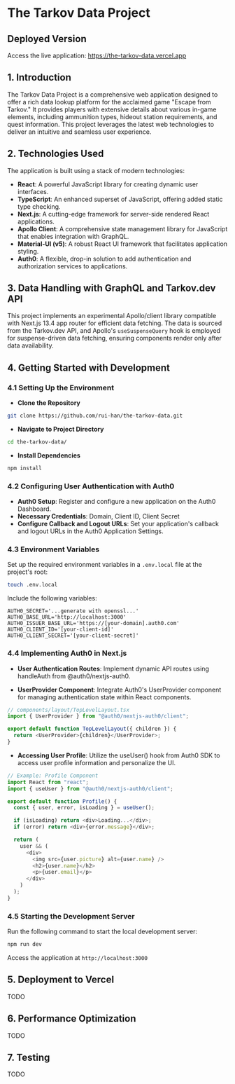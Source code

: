 # The Tarkov Data Project

## Deployed Version

Access the live application: https://the-tarkov-data.vercel.app

## 1. Introduction

The Tarkov Data Project is a comprehensive web application designed to offer a rich data lookup platform for the acclaimed game "Escape from Tarkov." It provides players with extensive details about various in-game elements, including ammunition types, hideout station requirements, and quest information. This project leverages the latest web technologies to deliver an intuitive and seamless user experience.

## 2. Technologies Used

The application is built using a stack of modern technologies:

- **React**: A powerful JavaScript library for creating dynamic user interfaces.
- **TypeScript**: An enhanced superset of JavaScript, offering added static type checking.
- **Next.js**: A cutting-edge framework for server-side rendered React applications.
- **Apollo Client**: A comprehensive state management library for JavaScript that enables integration with GraphQL.
- **Material-UI (v5)**: A robust React UI framework that facilitates application styling.
- **Auth0**: A flexible, drop-in solution to add authentication and authorization services to applications.

## 3. Data Handling with GraphQL and Tarkov.dev API

This project implements an experimental Apollo/client library compatible with Next.js 13.4 app router for efficient data fetching. The data is sourced from the Tarkov.dev API, and Apollo's `useSuspenseQuery` hook is employed for suspense-driven data fetching, ensuring components render only after data availability.

## 4. Getting Started with Development

### 4.1 Setting Up the Environment

- **Clone the Repository**

```bash
git clone https://github.com/rui-han/the-tarkov-data.git
```

- **Navigate to Project Directory**

```bash
cd the-tarkov-data/
```

- **Install Dependencies**

```bash
npm install
```

### 4.2 Configuring User Authentication with Auth0

- **Auth0 Setup**: Register and configure a new application on the Auth0 Dashboard.
- **Necessary Credentials**: Domain, Client ID, Client Secret
- **Configure Callback and Logout URLs**: Set your application's callback and logout URLs in the Auth0 Application Settings.

### 4.3 Environment Variables

Set up the required environment variables in a `.env.local` file at the project's root:

```bash
touch .env.local
```

Include the following variables:

```
AUTH0_SECRET='...generate with openssl...'
AUTH0_BASE_URL='http://localhost:3000'
AUTH0_ISSUER_BASE_URL='https://[your-domain].auth0.com'
AUTH0_CLIENT_ID='[your-client-id]'
AUTH0_CLIENT_SECRET='[your-client-secret]'
```

### 4.4 Implementing Auth0 in Next.js

- **User Authentication Routes**: Implement dynamic API routes using handleAuth from @auth0/nextjs-auth0.

- **UserProvider Component**: Integrate Auth0's UserProvider component for managing authentication state within React components.

```ts
// components/layout/TopLevelLayout.tsx
import { UserProvider } from "@auth0/nextjs-auth0/client";

export default function TopLevelLayout({ children }) {
  return <UserProvider>{children}</UserProvider>;
}
```

- **Accessing User Profile**: Utilize the useUser() hook from Auth0 SDK to access user profile information and personalize the UI.

```ts
// Example: Profile Component
import React from "react";
import { useUser } from "@auth0/nextjs-auth0/client";

export default function Profile() {
  const { user, error, isLoading } = useUser();

  if (isLoading) return <div>Loading...</div>;
  if (error) return <div>{error.message}</div>;

  return (
    user && (
      <div>
        <img src={user.picture} alt={user.name} />
        <h2>{user.name}</h2>
        <p>{user.email}</p>
      </div>
    )
  );
}
```

### 4.5 Starting the Development Server

Run the following command to start the local development server:

```bash
npm run dev
```

Access the application at `http://localhost:3000`

## 5. Deployment to Vercel

TODO

## 6. Performance Optimization

TODO

## 7. Testing

TODO
